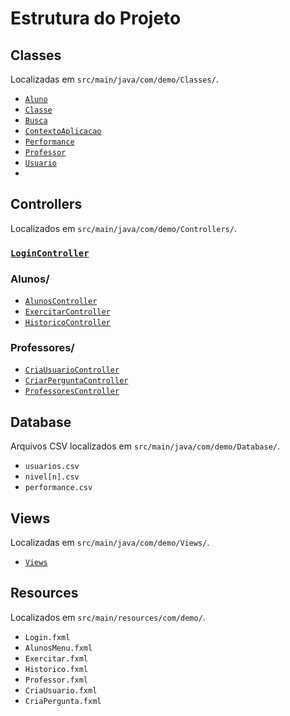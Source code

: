 # Estrutura do Projeto

## Classes
Localizadas em `src/main/java/com/demo/Classes/`.

- [`Aluno`](src/main/java/com/demo/Models/Aluno.java)
- [`Classe`](src/main/java/com/demo/Models/Classe.java)
- [`Busca`](src/main/java/com/demo/Models/Busca.java) 
- [`ContextoAplicacao`](src/main/java/com/demo/Models/Classe.java)
- [`Performance`](src/main/java/com/demo/Models/Performance.java)
- [`Professor`](src/main/java/com/demo/Models/Professor.java)
- [`Usuario`](src/main/java/com/demo/Models/Usuario.java)
- 
## Controllers
Localizados em `src/main/java/com/demo/Controllers/`.

### [`LoginController`](src/main/java/com/demo/Controllers/LoginController.java)

### Alunos/
- [`AlunosController`](src/main/java/com/demo/Controllers/Alunos/AlunosController.java)
- [`ExercitarController`](src/main/java/com/demo/Controllers/Alunos/ExercitarController.java) 
- [`HistoricoController`](src/main/java/com/demo/Controllers/Alunos/HistoricoController.java) 

### Professores/
- [`CriaUsuarioController`](src/main/java/com/demo/Controllers/Professores/CriaUsuarioController.java)
- [`CriarPerguntaController`](src/main/java/com/demo/Controllers/Professores/CriarPerguntaController.java)
- [`ProfessoresController`](src/main/java/com/demo/Controllers/Professores/ProfessoresController.java)

## Database
Arquivos CSV localizados em `src/main/java/com/demo/Database/`.

- `usuarios.csv`
- `nivel[n].csv`
- `performance.csv`

## Views
Localizadas em `src/main/java/com/demo/Views/`.

- [`Views`](src/main/java/com/demo/Views/Views.java)

## Resources
Localizados em `src/main/resources/com/demo/`.

- `Login.fxml`
- `AlunosMenu.fxml`
- `Exercitar.fxml`
- `Historico.fxml`
- `Professor.fxml`
- `CriaUsuario.fxml`
- `CriaPergunta.fxml`